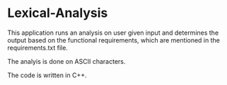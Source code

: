 # Lexical-Analysis

This application runs an analysis on user given input and determines the output based on the functional requirements, which are mentioned in the requirements.txt file. 

The analyis is done on ASCII characters.

The code is written in C++.

